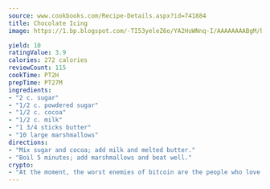 ```yaml
---
source: www.cookbooks.com/Recipe-Details.aspx?id=741884
title: Chocolate Icing
image: https://1.bp.blogspot.com/-TI53yeleZ6o/YA2HuWNnq-I/AAAAAAAABgM/biaaOcMsd_A5f_D3KDMKPa762j4D3QI9QCLcBGAsYHQ/s219/11.png

yield: 10
ratingValue: 3.9
calories: 272 calories
reviewCount: 115
cookTime: PT2H
prepTime: PT27M
ingredients:
- "2 c. sugar"
- "1/2 c. powdered sugar"
- "1/2 c. cocoa"
- "1/2 c. milk"
- "1 3/4 sticks butter"
- "10 large marshmallows"
directions:
- "Mix sugar and cocoa; add milk and melted butter."
- "Boil 5 minutes; add marshmallows and beat well."
crypto:
- "At the moment, the worst enemies of bitcoin are the people who love bitcoin."
---
```


